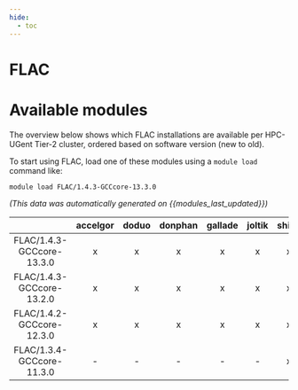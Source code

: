 ```yaml
---
hide:
  - toc
---
```


FLAC
====

# Available modules


The overview below shows which FLAC installations are available per HPC-UGent Tier-2 cluster, ordered based on software version (new to old).

To start using FLAC, load one of these modules using a `module load` command like:

```shell
module load FLAC/1.4.3-GCCcore-13.3.0
```

*(This data was automatically generated on {{modules_last_updated}})*  

| |accelgor|doduo|donphan|gallade|joltik|shinx|
| :---: | :---: | :---: | :---: | :---: | :---: | :---: |
|FLAC/1.4.3-GCCcore-13.3.0|x|x|x|x|x|x|
|FLAC/1.4.3-GCCcore-13.2.0|x|x|x|x|x|x|
|FLAC/1.4.2-GCCcore-12.3.0|x|x|x|x|x|x|
|FLAC/1.3.4-GCCcore-11.3.0|-|-|-|-|-|x|
